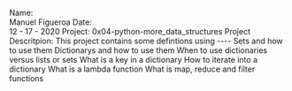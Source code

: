 Name:\
Manuel Figueroa
Date:\
12 - 17 - 2020
Project: 0x04-python-more_data_structures
Project Descritpion:
This project contains some defintions using ----
    Sets and how to use them
    Dictionarys and how to use them
    When to use dictionaries versus lists or sets
    What is a key in a dictionary
    How to iterate into a dictionary
    What is a lambda function
    What is map, reduce and filter functions

